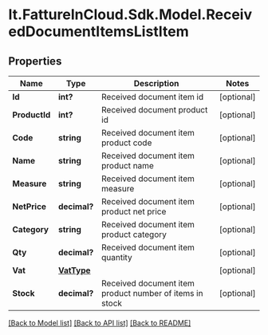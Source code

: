 # It.FattureInCloud.Sdk.Model.ReceivedDocumentItemsListItem

## Properties

Name | Type | Description | Notes
------------ | ------------- | ------------- | -------------
**Id** | **int?** | Received document item id | [optional] 
**ProductId** | **int?** | Received document product id | [optional] 
**Code** | **string** | Received document item product code | [optional] 
**Name** | **string** | Received document item product name | [optional] 
**Measure** | **string** | Received document item measure | [optional] 
**NetPrice** | **decimal?** | Received document item product net price | [optional] 
**Category** | **string** | Received document item product category | [optional] 
**Qty** | **decimal?** | Received document item quantity | [optional] 
**Vat** | [**VatType**](VatType.md) |  | [optional] 
**Stock** | **decimal?** | Received document item product number of items in stock | [optional] 

[[Back to Model list]](../README.md#documentation-for-models) [[Back to API list]](../README.md#documentation-for-api-endpoints) [[Back to README]](../README.md)


